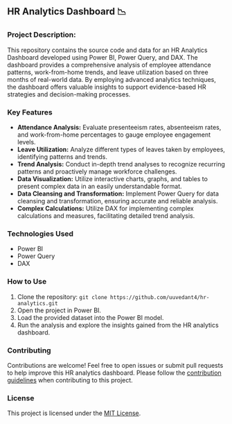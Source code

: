 ## HR Analytics Dashboard 📉

### **Project Description:**
This repository contains the source code and data for an HR Analytics Dashboard developed using Power BI, Power Query, and DAX. The dashboard provides a comprehensive analysis of employee attendance patterns, work-from-home trends, and leave utilization based on three months of real-world data. By employing advanced analytics techniques, the dashboard offers valuable insights to support evidence-based HR strategies and decision-making processes.

### Key Features
- **Attendance Analysis:** Evaluate presenteeism rates, absenteeism rates, and work-from-home percentages to gauge employee engagement levels.
- **Leave Utilization:** Analyze different types of leaves taken by employees, identifying patterns and trends.
- **Trend Analysis:** Conduct in-depth trend analyses to recognize recurring patterns and proactively manage workforce challenges.
- **Data Visualization:** Utilize interactive charts, graphs, and tables to present complex data in an easily understandable format.
- **Data Cleansing and Transformation:** Implement Power Query for data cleansing and transformation, ensuring accurate and reliable analysis.
- **Complex Calculations:** Utilize DAX for implementing complex calculations and measures, facilitating detailed trend analysis.

### Technologies Used
- Power BI
- Power Query
- DAX

### How to Use
1. Clone the repository: `git clone https://github.com/uuvedant4/hr-analytics.git`
2. Open the project in Power BI.
3. Load the provided dataset into the Power BI model.
4. Run the analysis and explore the insights gained from the HR analytics dashboard.

### Contributing
Contributions are welcome! Feel free to open issues or submit pull requests to help improve this HR analytics dashboard. Please follow the [contribution guidelines](CONTRIBUTING.md) when contributing to this project.

### License
This project is licensed under the [MIT License](LICENSE).
